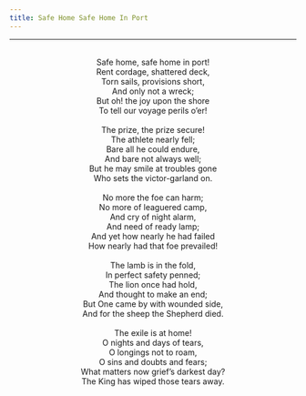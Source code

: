 ```yaml
---
title: Safe Home Safe Home In Port
---
```


---
<center>
<br/>
Safe home, safe home in port!<br/>
Rent cordage, shattered deck,<br/>
Torn sails, provisions short,<br/>
And only not a wreck;<br/>
But oh! the joy upon the shore<br/>
To tell our voyage perils o’er!<br/>
<br/>
The prize, the prize secure!<br/>
The athlete nearly fell;<br/>
Bare all he could endure,<br/>
And bare not always well;<br/>
But he may smile at troubles gone<br/>
Who sets the victor-garland on.<br/>
<br/>
No more the foe can harm;<br/>
No more of leaguered camp,<br/>
And cry of night alarm,<br/>
And need of ready lamp;<br/>
And yet how nearly he had failed<br/>
How nearly had that foe prevailed!<br/>
<br/>
The lamb is in the fold,<br/>
In perfect safety penned;<br/>
The lion once had hold,<br/>
And thought to make an end;<br/>
But One came by with wounded side,<br/>
And for the sheep the Shepherd died.<br/>
<br/>
The exile is at home!<br/>
O nights and days of tears,<br/>
O longings not to roam,<br/>
O sins and doubts and fears;<br/>
What matters now grief’s darkest day?<br/>
The King has wiped those tears away.<br/>

</center>